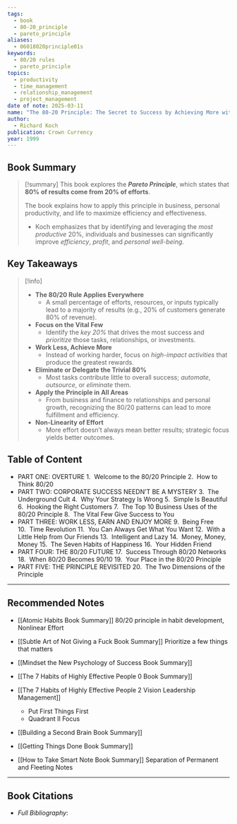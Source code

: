 ```yaml
---
tags:
  - book
  - 80-20_principle
  - pareto_principle
aliases:
  - 06018020principle01s
keywords:
  - 80/20 rules
  - pareto_principle
topics:
  - productivity
  - time_management
  - relationship_management
  - project_management
date of note: 2025-03-11
name: "The 80-20 Principle: The Secret to Success by Achieving More with Less"
author:
  - Richard Koch
publication: Crown Currency
year: 1999
---
```


## Book Summary

>[!summary]
>This book explores the ***Pareto Principle***, which states that **80% of results come from 20% of efforts**. 
>
>The book explains how to apply this principle in business, personal productivity, and life to maximize efficiency and effectiveness.
>- Koch emphasizes that by identifying and leveraging the *most productive* 20%, individuals and businesses can significantly improve *efficiency*, *profit*, and *personal well-being*.


## Key Takeaways

>[!info]
>- **The 80/20 Rule Applies Everywhere** 
>	- A small percentage of efforts, resources, or inputs typically lead to a majority of results (e.g., 20% of customers generate 80% of revenue).
> - **Focus on the Vital Few** 
> 	- Identify the *key 20%* that drives the most success and *prioritize* those tasks, relationships, or investments.
> - **Work Less, Achieve More** 
> 	- Instead of working harder, focus on *high-impact activities* that produce the greatest rewards.
> - **Eliminate or Delegate the Trivial 80%** 
> 	- Most tasks contribute little to overall success; *automate*, *outsource*, or *eliminate* them.
> - **Apply the Principle in All Areas** 
> 	- From business and finance to relationships and personal growth, recognizing the 80/20 patterns can lead to more fulfillment and efficiency.
> - **Non-Linearity of Effort** 
> 	- More effort doesn’t always mean better results; strategic focus yields better outcomes.

## Table of Content

- PART ONE: OVERTURE
	1.  Welcome to the 80/20 Principle
	2.  How to Think 80/20
- PART TWO: CORPORATE SUCCESS NEEDN’T BE A MYSTERY
	3.  The Underground Cult
	4.  Why Your Strategy Is Wrong
	5.  Simple Is Beautiful
	6.  Hooking the Right Customers
	7.  The Top 10 Business Uses of the 80/20 Principle
	8.  The Vital Few Give Success to You
- PART THREE: WORK LESS, EARN AND ENJOY MORE
	9.  Being Free
	10.  Time Revolution
	11.  You Can Always Get What You Want
	12.  With a Little Help from Our Friends
	13.  Intelligent and Lazy
	14.  Money, Money, Money
	15.  The Seven Habits of Happiness
	16.  Your Hidden Friend
- PART FOUR: THE 80/20 FUTURE
	17.  Success Through 80/20 Networks
	18.  When 80/20 Becomes 90/10
	19.  Your Place in the 80/20 Principle
- PART FIVE: THE PRINCIPLE REVISITED
	20.  The Two Dimensions of the Principle




-----------
##  Recommended Notes

- [[Atomic Habits Book Summary]] 80/20 principle in habit development, Nonlinear Effort
- [[Subtle Art of Not Giving a Fuck Book Summary]] Prioritize a few things that matters
- [[Mindset the New Psychology of Success Book Summary]] 

- [[The 7 Habits of Highly Effective People 0 Book Summary]]
- [[The 7 Habits of Highly Effective People 2 Vision Leadership Management]]
	- Put First Things First
	- Quadrant II Focus

- [[Building a Second Brain Book Summary]]
- [[Getting Things Done Book Summary]]
- [[How to Take Smart Note Book Summary]] Separation of Permanent and Fleeting Notes



----------
## Book Citations

- *Full Bibliography*:


